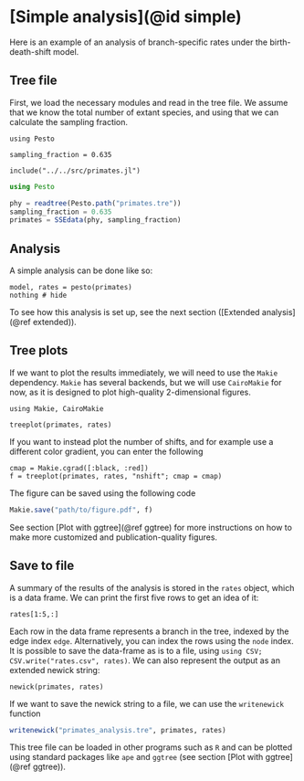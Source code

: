 # [Simple analysis](@id simple)

Here is an example of an analysis of branch-specific rates under the birth-death-shift model.

## Tree file

First, we load the necessary modules and read in the tree file. We assume that we know the total number of extant species, and using that we can calculate the sampling fraction.

```@setup simple
using Pesto

sampling_fraction = 0.635

include("../../src/primates.jl")
```
```julia simple
using Pesto

phy = readtree(Pesto.path("primates.tre"))
sampling_fraction = 0.635
primates = SSEdata(phy, sampling_fraction)
```

## Analysis
A simple analysis can be done like so:
```@example simple
model, rates = pesto(primates)
nothing # hide
```
To see how this analysis is set up, see the next section ([Extended analysis](@ref extended)).

## Tree plots
If we want to plot the results immediately, we will need to use the `Makie` dependency. `Makie` has several backends, but we will use `CairoMakie` for now, as it is designed to plot high-quality 2-dimensional figures.

```@example simple
using Makie, CairoMakie

treeplot(primates, rates)
```
If you want to instead plot the number of shifts, and for example use a different color gradient, you can enter the following
```@example simple
cmap = Makie.cgrad([:black, :red])
f = treeplot(primates, rates, "nshift"; cmap = cmap)
```
The figure can be saved using the following code
```julia
Makie.save("path/to/figure.pdf", f)
```
See section [Plot with ggtree](@ref ggtree) for more instructions on how to make more customized and publication-quality figures.

## Save to file
A summary of the results of the analysis is stored in the `rates` object, which is a data frame. We can print the first five rows to get an idea of it:
```@example simple
rates[1:5,:]
```
Each row in the data frame represents a branch in the tree, indexed by the edge index `edge`. 
Alternatively, you can index the rows using the `node` index. 
It is possible to save the data-frame as is to a file, using `using CSV; CSV.write("rates.csv", rates)`. We can also represent the output as an extended newick string:
```@example simple
newick(primates, rates)
```
If we want to save the newick string to a file, we can use the `writenewick` function
```julia
writenewick("primates_analysis.tre", primates, rates)
```
This tree file can be loaded in other programs such as `R` and can be plotted using standard packages like `ape` and `ggtree` (see section [Plot with ggtree](@ref ggtree)).
